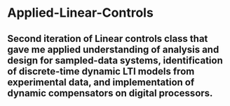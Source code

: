 # Applied-Linear-Controls
## Second iteration of Linear controls class that gave me applied understanding of analysis and design for sampled-data systems, identification of discrete-time dynamic LTI models from experimental data, and implementation of dynamic compensators on digital processors.
